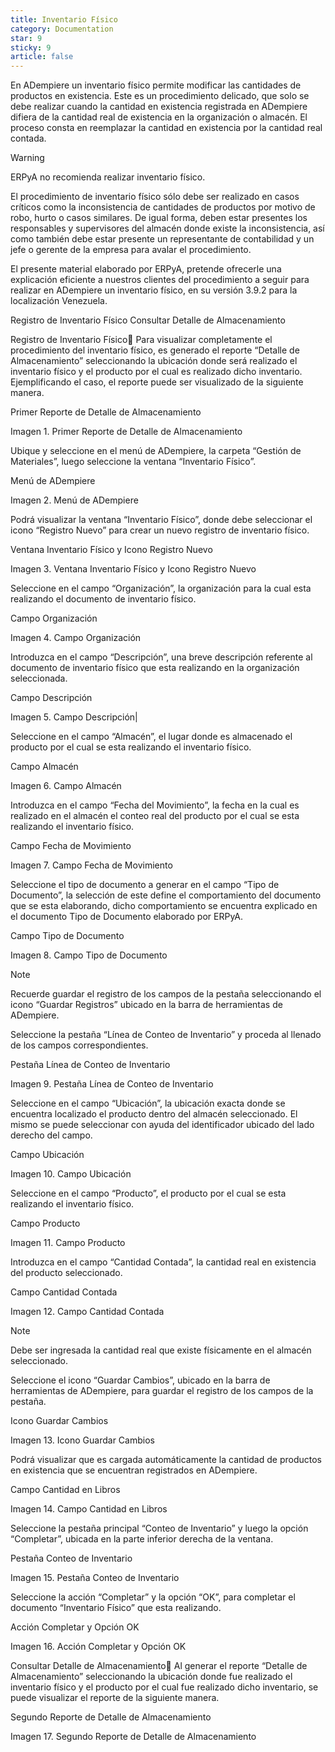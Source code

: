 ```yaml
---
title: Inventario Físico
category: Documentation
star: 9
sticky: 9
article: false
---
```


En ADempiere un inventario físico permite modificar las cantidades de productos en existencia. Este es un procedimiento delicado, que solo se debe realizar cuando la cantidad en existencia registrada en ADempiere difiera de la cantidad real de existencia en la organización o almacén. El proceso consta en reemplazar la cantidad en existencia por la cantidad real contada.

Warning

ERPyA no recomienda realizar inventario físico.

El procedimiento de inventario físico sólo debe ser realizado en casos críticos como la inconsistencia de cantidades de productos por motivo de robo, hurto o casos similares. De igual forma, deben estar presentes los responsables y supervisores del almacén donde existe la inconsistencia, así como también debe estar presente un representante de contabilidad y un jefe o gerente de la empresa para avalar el procedimiento.

El presente material elaborado por ERPyA, pretende ofrecerle una explicación eficiente a nuestros clientes del procedimiento a seguir para realizar en ADempiere un inventario físico, en su versión 3.9.2 para la localización Venezuela.

Registro de Inventario Físico
Consultar Detalle de Almacenamiento

Registro de Inventario Físico
Para visualizar completamente el procedimiento del inventario físico, es generado el reporte “Detalle de Almacenamiento” seleccionando la ubicación donde será realizado el inventario físico y el producto por el cual es realizado dicho inventario. Ejemplificando el caso, el reporte puede ser visualizado de la siguiente manera.

Primer Reporte de Detalle de Almacenamiento

Imagen 1. Primer Reporte de Detalle de Almacenamiento

Ubique y seleccione en el menú de ADempiere, la carpeta “Gestión de Materiales”, luego seleccione la ventana “Inventario Físico”.

Menú de ADempiere

Imagen 2. Menú de ADempiere

Podrá visualizar la ventana “Inventario Físico”, donde debe seleccionar el icono “Registro Nuevo” para crear un nuevo registro de inventario físico.

Ventana Inventario Físico y Icono Registro Nuevo

Imagen 3. Ventana Inventario Físico y Icono Registro Nuevo

Seleccione en el campo “Organización”, la organización para la cual esta realizando el documento de inventario físico.

Campo Organización

Imagen 4. Campo Organización

Introduzca en el campo “Descripción”, una breve descripción referente al documento de inventario físico que esta realizando en la organización seleccionada.

Campo Descripción

Imagen 5. Campo Descripción|

Seleccione en el campo “Almacén”, el lugar donde es almacenado el producto por el cual se esta realizando el inventario físico.

Campo Almacén

Imagen 6. Campo Almacén

Introduzca en el campo “Fecha del Movimiento”, la fecha en la cual es realizado en el almacén el conteo real del producto por el cual se esta realizando el inventario físico.

Campo Fecha de Movimiento

Imagen 7. Campo Fecha de Movimiento

Seleccione el tipo de documento a generar en el campo “Tipo de Documento”, la selección de este define el comportamiento del documento que se esta elaborando, dicho comportamiento se encuentra explicado en el documento Tipo de Documento elaborado por ERPyA.

Campo Tipo de Documento

Imagen 8. Campo Tipo de Documento

Note

Recuerde guardar el registro de los campos de la pestaña seleccionando el icono “Guardar Registros” ubicado en la barra de herramientas de ADempiere.

Seleccione la pestaña “Línea de Conteo de Inventario” y proceda al llenado de los campos correspondientes.

Pestaña Línea de Conteo de Inventario

Imagen 9. Pestaña Línea de Conteo de Inventario

Seleccione en el campo “Ubicación”, la ubicación exacta donde se encuentra localizado el producto dentro del almacén seleccionado. El mismo se puede seleccionar con ayuda del identificador ubicado del lado derecho del campo.

Campo Ubicación

Imagen 10. Campo Ubicación

Seleccione en el campo “Producto”, el producto por el cual se esta realizando el inventario físico.

Campo Producto

Imagen 11. Campo Producto

Introduzca en el campo “Cantidad Contada”, la cantidad real en existencia del producto seleccionado.

Campo Cantidad Contada

Imagen 12. Campo Cantidad Contada

Note

Debe ser ingresada la cantidad real que existe físicamente en el almacén seleccionado.

Seleccione el icono “Guardar Cambios”, ubicado en la barra de herramientas de ADempiere, para guardar el registro de los campos de la pestaña.

Icono Guardar Cambios

Imagen 13. Icono Guardar Cambios

Podrá visualizar que es cargada automáticamente la cantidad de productos en existencia que se encuentran registrados en ADempiere.

Campo Cantidad en Libros

Imagen 14. Campo Cantidad en Libros

Seleccione la pestaña principal “Conteo de Inventario” y luego la opción “Completar”, ubicada en la parte inferior derecha de la ventana.

Pestaña Conteo de Inventario

Imagen 15. Pestaña Conteo de Inventario

Seleccione la acción “Completar” y la opción “OK”, para completar el documento “Inventario Físico” que esta realizando.

Acción Completar y Opción OK

Imagen 16. Acción Completar y Opción OK

Consultar Detalle de Almacenamiento
Al generar el reporte “Detalle de Almacenamiento” seleccionando la ubicación donde fue realizado el inventario físico y el producto por el cual fue realizado dicho inventario, se puede visualizar el reporte de la siguiente manera.

Segundo Reporte de Detalle de Almacenamiento

Imagen 17. Segundo Reporte de Detalle de Almacenamiento
